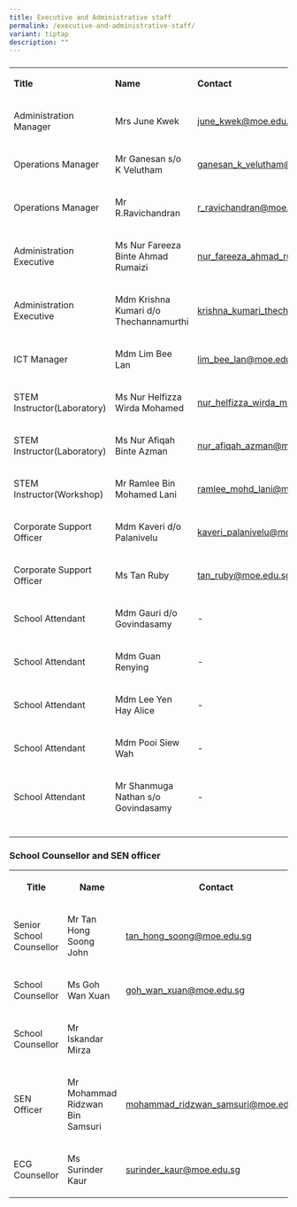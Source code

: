 ```yaml
---
title: Executive and Administrative staff
permalink: /executive-and-administrative-staff/
variant: tiptap
description: ""
---
```

<h3></h3>
<table style="minWidth: 75px">
<colgroup>
<col>
<col>
<col>
</colgroup>
<tbody>
<tr>
<td rowspan="1" colspan="1">
<p><strong>Title</strong>
</p>
</td>
<td rowspan="1" colspan="1">
<p><strong>Name</strong>
</p>
</td>
<td rowspan="1" colspan="1">
<p><strong>Contact</strong>
</p>
</td>
</tr>
<tr>
<td rowspan="1" colspan="1">
<p>Administration Manager</p>
</td>
<td rowspan="1" colspan="1">
<p>Mrs June Kwek</p>
</td>
<td rowspan="1" colspan="1">
<p><a href="mailto:june_kwek@moe.edu.sg" rel="noopener noreferrer nofollow" target="_blank">june_kwek@moe.edu.sg</a>
</p>
</td>
</tr>
<tr>
<td rowspan="1" colspan="1">
<p>Operations Manager</p>
</td>
<td rowspan="1" colspan="1">
<p>Mr Ganesan s/o K Velutham</p>
</td>
<td rowspan="1" colspan="1">
<p><a href="mailto:ganesan_k_velutham@moe.edu.sg" rel="noopener noreferrer nofollow" target="_blank">ganesan_k_velutham@moe.edu.sg</a>
</p>
</td>
</tr>
<tr>
<td rowspan="1" colspan="1">
<p>Operations Manager</p>
</td>
<td rowspan="1" colspan="1">
<p>Mr R.Ravichandran</p>
</td>
<td rowspan="1" colspan="1">
<p><a href="mailto:r_ravichandran@moe.edu.sg" rel="noopener noreferrer nofollow" target="_blank">r_ravichandran@moe.edu.sg</a>
</p>
</td>
</tr>
<tr>
<td rowspan="1" colspan="1">
<p>Administration Executive</p>
</td>
<td rowspan="1" colspan="1">
<p>Ms Nur Fareeza Binte Ahmad Rumaizi</p>
</td>
<td rowspan="1" colspan="1">
<p><a href="mailto:nur_fareeza_ahmad_rumaizi@moe.edu.sg" rel="noopener noreferrer nofollow" target="_blank">nur_fareeza_ahmad_rumaizi@moe.edu.sg</a>
</p>
</td>
</tr>
<tr>
<td rowspan="1" colspan="1">
<p>Administration Executive</p>
</td>
<td rowspan="1" colspan="1">
<p>Mdm Krishna Kumari d/o
<br>Thechannamurthi</p>
</td>
<td rowspan="1" colspan="1">
<p><a href="mailto:krishna_kumari_thechannamu@moe.edu.sg" rel="noopener noreferrer nofollow" target="_blank">krishna_kumari_thechannamu@moe.edu.sg</a>
</p>
</td>
</tr>
<tr>
<td rowspan="1" colspan="1">
<p>ICT Manager</p>
</td>
<td rowspan="1" colspan="1">
<p>Mdm Lim Bee Lan</p>
</td>
<td rowspan="1" colspan="1">
<p><a href="mailto:lim_bee_lan@moe.edu.sg" rel="noopener noreferrer nofollow" target="_blank">lim_bee_lan@moe.edu.sg</a>
</p>
</td>
</tr>
<tr>
<td rowspan="1" colspan="1">
<p>STEM Instructor(Laboratory)</p>
</td>
<td rowspan="1" colspan="1">
<p>Ms Nur Helfizza Wirda Mohamed</p>
</td>
<td rowspan="1" colspan="1">
<p><a href="mailto:nur_helfizza_wirda_mohamed@moe.edu.sg" rel="noopener noreferrer nofollow" target="_blank">nur_helfizza_wirda_mohamed@moe.edu.sg</a>
</p>
</td>
</tr>
<tr>
<td rowspan="1" colspan="1">
<p>STEM Instructor(Laboratory)</p>
</td>
<td rowspan="1" colspan="1">
<p>Ms Nur Afiqah Binte Azman</p>
</td>
<td rowspan="1" colspan="1">
<p><a href="mailto:nur_afiqah_azman@moe.edu.sg" rel="noopener noreferrer nofollow" target="_blank">nur_afiqah_azman@moe.edu.sg</a>
</p>
</td>
</tr>
<tr>
<td rowspan="1" colspan="1">
<p>STEM Instructor(Workshop)</p>
</td>
<td rowspan="1" colspan="1">
<p>Mr Ramlee Bin Mohamed Lani</p>
</td>
<td rowspan="1" colspan="1">
<p><a href="mailto:ramlee_mohd_lani@moe.edu.sg" rel="noopener noreferrer nofollow" target="_blank">ramlee_mohd_lani@moe.edu.sg</a>
</p>
</td>
</tr>
<tr>
<td rowspan="1" colspan="1">
<p>Corporate Support Officer</p>
</td>
<td rowspan="1" colspan="1">
<p>Mdm Kaveri d/o Palanivelu</p>
</td>
<td rowspan="1" colspan="1">
<p><a href="mailto:kaveri_palanivelu@moe.edu.sg" rel="noopener noreferrer nofollow" target="_blank">kaveri_palanivelu@moe.edu.sg</a>
</p>
</td>
</tr>
<tr>
<td rowspan="1" colspan="1">
<p>Corporate Support Officer</p>
</td>
<td rowspan="1" colspan="1">
<p>Ms Tan Ruby</p>
</td>
<td rowspan="1" colspan="1">
<p><a href="mailto:tan_ruby@moe.edu.sg" rel="noopener noreferrer nofollow" target="_blank">tan_ruby@moe.edu.sg</a>
</p>
</td>
</tr>
<tr>
<td rowspan="1" colspan="1">
<p>School Attendant</p>
</td>
<td rowspan="1" colspan="1">
<p>Mdm Gauri d/o Govindasamy</p>
</td>
<td rowspan="1" colspan="1">
<p>-</p>
</td>
</tr>
<tr>
<td rowspan="1" colspan="1">
<p>School Attendant</p>
</td>
<td rowspan="1" colspan="1">
<p>Mdm Guan Renying</p>
</td>
<td rowspan="1" colspan="1">
<p>-</p>
</td>
</tr>
<tr>
<td rowspan="1" colspan="1">
<p>School Attendant</p>
</td>
<td rowspan="1" colspan="1">
<p>Mdm Lee Yen Hay Alice</p>
</td>
<td rowspan="1" colspan="1">
<p>-</p>
</td>
</tr>
<tr>
<td rowspan="1" colspan="1">
<p>School Attendant</p>
</td>
<td rowspan="1" colspan="1">
<p>Mdm Pooi Siew Wah</p>
</td>
<td rowspan="1" colspan="1">
<p>-</p>
</td>
</tr>
<tr>
<td rowspan="1" colspan="1">
<p>School Attendant</p>
</td>
<td rowspan="1" colspan="1">
<p>Mr Shanmuga Nathan s/o Govindasamy</p>
</td>
<td rowspan="1" colspan="1">
<p>-</p>
</td>
</tr>
<tr>
<td rowspan="1" colspan="1">
<p></p>
</td>
<td rowspan="1" colspan="1">
<p></p>
</td>
<td rowspan="1" colspan="1">
<p></p>
</td>
</tr>
</tbody>
</table>
<p></p>
<h3><strong>School Counsellor and SEN officer</strong></h3>
<p></p>
<table style="minWidth: 75px">
<colgroup>
<col>
<col>
<col>
</colgroup>
<tbody>
<tr>
<th rowspan="1" colspan="1">
<p>Title</p>
</th>
<th rowspan="1" colspan="1">
<p>Name</p>
</th>
<th rowspan="1" colspan="1">
<p>Contact</p>
</th>
</tr>
<tr>
<td rowspan="1" colspan="1">
<p>Senior School Counsellor</p>
</td>
<td rowspan="1" colspan="1">
<p>Mr Tan Hong Soong John</p>
</td>
<td rowspan="1" colspan="1">
<p><a href="mailto:tan_hong_soong@moe.edu.sg" rel="noopener noreferrer nofollow" target="_blank">tan_hong_soong@moe.edu.sg</a>
</p>
</td>
</tr>
<tr>
<td rowspan="1" colspan="1">
<p>School Counsellor</p>
</td>
<td rowspan="1" colspan="1">
<p>Ms Goh Wan Xuan</p>
</td>
<td rowspan="1" colspan="1">
<p><a href="mailto:goh_wan_xuan@moe.edu.sg" rel="noopener noreferrer nofollow" target="_blank">goh_wan_xuan@moe.edu.sg</a>
</p>
</td>
</tr>
<tr>
<td rowspan="1" colspan="1">
<p>School Counsellor</p>
</td>
<td rowspan="1" colspan="1">
<p>Mr Iskandar Mirza</p>
</td>
<td rowspan="1" colspan="1">
<p></p>
</td>
</tr>
<tr>
<td rowspan="1" colspan="1">
<p>SEN Officer</p>
</td>
<td rowspan="1" colspan="1">
<p>Mr Mohammad Ridzwan Bin Samsuri</p>
</td>
<td rowspan="1" colspan="1">
<p><a href="mailto:mohammad_ridzwan_samsuri@moe.edu.sg" rel="noopener noreferrer nofollow" target="_blank">mohammad_ridzwan_samsuri@moe.edu.sg</a>
</p>
</td>
</tr>
<tr>
<td rowspan="1" colspan="1">
<p>ECG Counsellor</p>
</td>
<td rowspan="1" colspan="1">
<p>Ms Surinder Kaur</p>
</td>
<td rowspan="1" colspan="1">
<p><a href="mailto:surinder_kaur@moe.edu.sg" rel="noopener noreferrer nofollow" target="_blank">surinder_kaur@moe.edu.sg</a>
</p>
</td>
</tr>
</tbody>
</table>
<p></p>